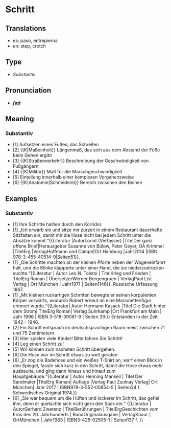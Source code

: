 # Schritt
## Translations
- es: paso, entrepierna
- en: step, crotch
## Type
- _Substantiv_
## Pronunciation
- **_[ʃʁɪt](https://commons.wikimedia.org/wiki/File:De-Schritt.ogg)_**
## Meaning
### Substantiv
- [1] Aufsetzen eines Fußes; das Schreiten
- [2] {{K|Maßeinheit}} Längenmaß, das sich aus dem Abstand der Füße beim Gehen ergibt
- [3] {{K|Straßenverkehr}} Beschreibung der Geschwindigkeit von Fußgängern
- [4] {{K|Militär}} Maß für die Marschgeschwindigkeit
- [5] Einteilung innerhalb einer komplexen Vorgehensweise
- [6] {{K|Anatomie|Schneiderei}} Bereich zwischen den Beinen
## Examples
### Substantiv
- [1] Ihre Schritte hallten durch den Korridor.
- [1] „Ich erwarb sie und sitze mir zurzeit in einem Restaurant dauerhafte Sitzfalten ein, damit mir die Hose nicht bei jedem Schritt unter die Absätze kommt.“<ref>{{Literatur |AutorLoriot (Verfasser) |TitelDer ganz offene Brief|Herausgeber Susanne von Bülow, Peter Geyer, OA Krimmel |TitelErg  |VerlagHoffmann und Campe|Ort Hamburg |Jahr2014 |ISBN 978-3-455-40514-9|Seiten51}}.</ref>
- [1] „Die Schritte machten an der kleinen Pforte neben der Wageneinfahrt halt, und die Klinke klapperte unter einer Hand, die sie niederzudrücken suchte.“<ref>{{Literatur | Autor Leo N. Tolstoi | TitelKrieg und Frieden | TitelErg Roman | ÜbersetzerWerner Bergengruen | VerlagPaul List Verlag | Ort München | Jahr1971 | Seiten1146}}. Russische Urfassung 1867.</ref>
- [1] „Mit kleinen ruckartigen Schritten bewegte er seinen korpulenten Körper vorwärts, wodurch Robert erneut an eine Marionettenfigur erinnert wurde.“<ref>{{Literatur| Autor Hermann Kasack |Titel Die Stadt hinter dem Strom| TitelErg Roman| Verlag Suhrkamp |Ort Frankfurt am Main | Jahr 1996  | ISBN 3-518-39061-9 | Seiten 39.}} Entstanden in der Zeit 1942 - 1946.</ref>
- [2] Ein Schritt entsprach im deutschsprachigen Raum meist zwischen 71 und 75 Zentimetern.
- [3] Hier spielen viele Kinder! Bitte fahren Sie Schritt!
- [4] Leg einen Schritt zu!
- [5] Wir können zum nächsten Schritt übergehen.
- [6] Die Hose war im Schritt etwas zu weit geraten.
- [6] „Er zog die Badehose und ein weißes T-Shirt an, warf einen Blick in den Spiegel, fasste sich kurz in den Schritt, damit die Hose etwas mehr ausbeulte, und ging dann hinaus und hinauf zum Hauptgebäude.“<ref>{{Literatur | Autor Henning Mankell | Titel Der Sandmaler |TitelErg Roman| Auflage  |Verlag Paul Zsolnay Verlag| Ort München| Jahr 2017 | ISBN978-3-552-05854-5 | Seiten34&nbsp;f. Schwedisches Original 1974.}}</ref>
- [6] „Sie war bequem um die Hüften und lockerer im Schritt, das gefiel ihm, denn er quetschte sich nicht gern den Sack ein.“<ref> {{Literatur | AutorGerhard Zwerenz | TitelBerührungen | TitelErgGeschichten vom Eros des 20. Jahrhunderts | BandOriginalausgabe | VerlagKnaur | OrtMünchen | Jahr1983 | ISBN3-426-02505-1 | Seiten137&nbsp;f. }}</ref>
